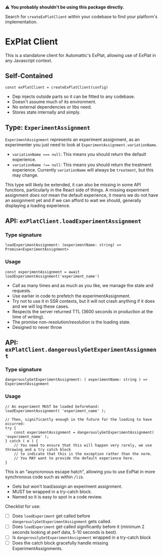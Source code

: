 
⚠️ **You probably shouldn't be using this package directly.**

Search for `createExPlatClient` within your codebase to find your platform's implementation.

# ExPlat Client

This is a standalone client for Automattic's ExPlat, allowing use of ExPlat in any Javascript context.

## Self-Contained

`const exPlatClient = createExPlatClient(config)`

- Dep injects outside parts so it can be fitted to any codebase.
- Doesn't assume much of its environment.
- No external dependencies or libs need.
- Stores state internally and simply.

## Type: `ExperimentAssignment`

`ExperimentAssignment` represents an experiment assignment, as an experimenter you just need to look at `ExperimentAssignment.variationName`.

- `variationName === null`: This means you should return the default experience.
- `variationName !== null`: This means you should return the treatment experience. Currently `variationName` will always be `treatment`, but this may change.

This type will likely be extended, it can also be missing in some API functions, particularly in the React side of things. A missing experiment assignment _does not_ mean the default experience, it means we do not have an assignment yet and if we can afford to wait we should, generally displaying a loading experience.

## API: `exPlatClient.loadExperimentAssignment`

### Type signature

`loadExperimentAssignment: (experimentName: string) => Promise<ExperimentAssignment>`

### Usage

```
const experimentAssignment = await loadExperimentAssignment('experiment_name')
```

- Call as many times and as much as you like, we manage the state and requests.
- Use earlier in code to prefetch the experimentAssignment.
- Try not to use it in SSR contexts, but it will not crash anything if it does and we will log these cases.
- Respects the server returned TTL (3600 seconds in production at the time of writing).
- The promise non-resolution/resolution is the loading state.
- Designed to never throw

## API: `exPlatClient.dangerouslyGetExperimentAssignment`

### Type signature

`dangerouslyGetExperimentAssignment: ( experimentName: string ) => ExperimentAssignment`

### Usage

```
// An experiment MUST be loaded beforehand:
loadExperimentAssignment( 'experiment_name' );

// Then, significantly enough in the future for the loading to have occurred:
try {
	const experimentAssignment = dangerouslyGetExperimentAssignment( 'experiment_name' );
} catch ( e ) {
	// You need to ensure that this will happen very rarely, we use throwing and a try catch block
	// to indicate that this is the exception rather than the norm.
	// You MAY want to provide the default experience here.
}
```

This is an "asyncronous escape hatch", allowing you to use ExPlat in more synchronous code such as within `/lib`.

- Gets but won't load/assign an experiment assignment.
- MUST be wrapped in a try-catch block.
- Named so it is easy to spot in a code review.

Checklist for use:

- [ ] Does `loadExperiment` get called before `dangerouslyGetExperimentAssignment` gets called.
- [ ] Does `loadExperiment` get called significantly before it (minimum 2 seconds looking at perf data, 5-10 seconds is best).
- [ ] Is `dangerouslyGetExperimentAssignment` wrapped in a try-catch block
- [ ] Does the catch block gracefully handle missing ExperimentAssignments.
